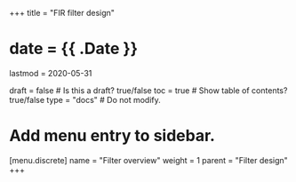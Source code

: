 +++
title = "FIR filter design"

# date = {{ .Date }}
lastmod = 2020-05-31

draft = false  # Is this a draft? true/false
toc = true  # Show table of contents? true/false
type = "docs"  # Do not modify.

# Add menu entry to sidebar.
[menu.discrete]
  name = "Filter overview"
  weight = 1
  parent = "Filter design"
+++

